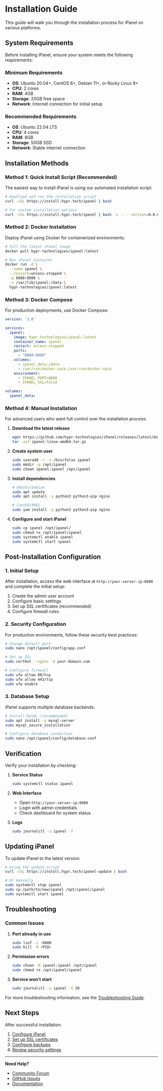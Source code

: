 # Installation Guide

This guide will walk you through the installation process for iPanel on various platforms.

## System Requirements

Before installing iPanel, ensure your system meets the following requirements:

### Minimum Requirements
- **OS**: Ubuntu 20.04+, CentOS 8+, Debian 11+, or Rocky Linux 8+
- **CPU**: 2 cores
- **RAM**: 4GB
- **Storage**: 20GB free space
- **Network**: Internet connection for initial setup

### Recommended Requirements
- **OS**: Ubuntu 22.04 LTS
- **CPU**: 4 cores
- **RAM**: 8GB
- **Storage**: 50GB SSD
- **Network**: Stable internet connection

## Installation Methods

### Method 1: Quick Install Script (Recommended)

The easiest way to install iPanel is using our automated installation script:

```bash
# Download and run the installation script
curl -sSL https://install.hypr.tech/ipanel | bash

# For custom installation options
curl -sSL https://install.hypr.tech/ipanel | bash -s -- --version=8.0.0 --port=8080
```

### Method 2: Docker Installation

Deploy iPanel using Docker for containerized environments:

```bash
# Pull the latest iPanel image
docker pull hypr-technologies/ipanel:latest

# Run iPanel container
docker run -d \
  --name ipanel \
  --restart=unless-stopped \
  -p 8080:8080 \
  -v /var/lib/ipanel:/data \
  hypr-technologies/ipanel:latest
```

### Method 3: Docker Compose

For production deployments, use Docker Compose:

```yaml
version: '3.8'

services:
  ipanel:
    image: hypr-technologies/ipanel:latest
    container_name: ipanel
    restart: unless-stopped
    ports:
      - "8080:8080"
    volumes:
      - ipanel_data:/data
      - /var/run/docker.sock:/var/run/docker.sock
    environment:
      - IPANEL_PORT=8080
      - IPANEL_SSL=false

volumes:
  ipanel_data:
```

### Method 4: Manual Installation

For advanced users who want full control over the installation process:

1. **Download the latest release**
   ```bash
   wget https://github.com/hypr-technologies/iPanel/releases/latest/download/ipanel-linux-amd64.tar.gz
   tar -xzf ipanel-linux-amd64.tar.gz
   ```

2. **Create system user**
   ```bash
   sudo useradd -r -s /bin/false ipanel
   sudo mkdir -p /opt/ipanel
   sudo chown ipanel:ipanel /opt/ipanel
   ```

3. **Install dependencies**
   ```bash
   # Ubuntu/Debian
   sudo apt update
   sudo apt install -y python3 python3-pip nginx

   # CentOS/RHEL
   sudo yum install -y python3 python3-pip nginx
   ```

4. **Configure and start iPanel**
   ```bash
   sudo cp ipanel /opt/ipanel/
   sudo chmod +x /opt/ipanel/ipanel
   sudo systemctl enable ipanel
   sudo systemctl start ipanel
   ```

## Post-Installation Configuration

### 1. Initial Setup

After installation, access the web interface at `http://your-server-ip:8080` and complete the initial setup:

1. Create the admin user account
2. Configure basic settings
3. Set up SSL certificates (recommended)
4. Configure firewall rules

### 2. Security Configuration

For production environments, follow these security best practices:

```bash
# Change default port
sudo nano /opt/ipanel/config/app.conf

# Set up SSL
sudo certbot --nginx -d your-domain.com

# Configure firewall
sudo ufw allow 80/tcp
sudo ufw allow 443/tcp
sudo ufw enable
```

### 3. Database Setup

iPanel supports multiple database backends:

```bash
# Install MySQL (recommended)
sudo apt install -y mysql-server
sudo mysql_secure_installation

# Configure database connection
sudo nano /opt/ipanel/config/database.conf
```

## Verification

Verify your installation by checking:

1. **Service Status**
   ```bash
   sudo systemctl status ipanel
   ```

2. **Web Interface**
   - Open `http://your-server-ip:8080`
   - Login with admin credentials
   - Check dashboard for system status

3. **Logs**
   ```bash
   sudo journalctl -u ipanel -f
   ```

## Updating iPanel

To update iPanel to the latest version:

```bash
# Using the update script
curl -sSL https://install.hypr.tech/ipanel-update | bash

# Or manually
sudo systemctl stop ipanel
sudo cp /path/to/new/ipanel /opt/ipanel/ipanel
sudo systemctl start ipanel
```

## Troubleshooting

### Common Issues

1. **Port already in use**
   ```bash
   sudo lsof -i :8080
   sudo kill -9 <PID>
   ```

2. **Permission errors**
   ```bash
   sudo chown -R ipanel:ipanel /opt/ipanel
   sudo chmod +x /opt/ipanel/ipanel
   ```

3. **Service won't start**
   ```bash
   sudo journalctl -u ipanel -n 50
   ```

For more troubleshooting information, see the [Troubleshooting Guide](troubleshooting.md).

## Next Steps

After successful installation:

1. [Configure iPanel](configuration.md)
2. [Set up SSL certificates](ssl.md)
3. [Configure backups](backup.md)
4. [Review security settings](security.md)

---

**Need Help?**
- [Community Forum](https://forum.hypr.tech)
- [GitHub Issues](https://github.com/hypr-technologies/iPanel/issues)
- [Documentation](https://docs.infuze.cloud/ipanel)
